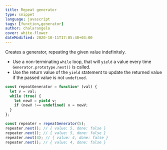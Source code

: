 ```yaml
---
title: Repeat generator
type: snippet
language: javascript
tags: [function,generator]
author: chalarangelo
cover: white-flower
dateModified: 2020-10-11T17:05:48+03:00
---
```


Creates a generator, repeating the given value indefinitely.

- Use a non-terminating `while` loop, that will `yield` a value every time `Generator.prototype.next()` is called.
- Use the return value of the `yield` statement to update the returned value if the passed value is not `undefined`.

```js
const repeatGenerator = function* (val) {
  let v = val;
  while (true) {
    let newV = yield v;
    if (newV !== undefined) v = newV;
  }
};
```

```js
const repeater = repeatGenerator(5);
repeater.next(); // { value: 5, done: false }
repeater.next(); // { value: 5, done: false }
repeater.next(4); // { value: 4, done: false }
repeater.next(); // { value: 4, done: false }
```
